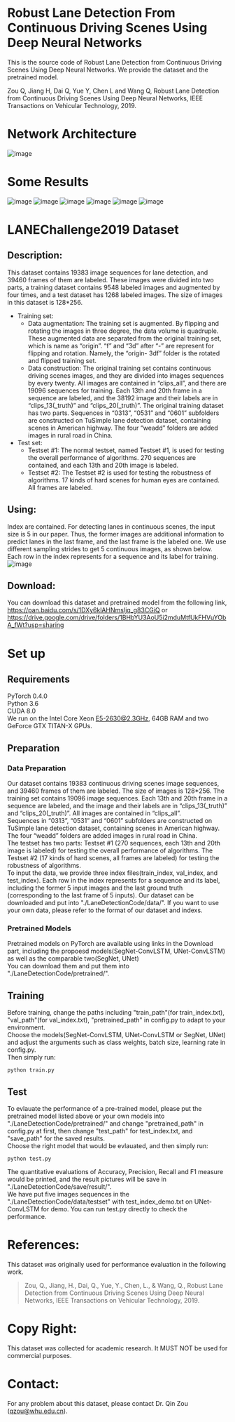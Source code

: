 # Robust Lane Detection From Continuous Driving Scenes Using Deep Neural Networks
This is the source code of Robust Lane Detection from Continuous Driving Scenes Using Deep Neural Networks. We provide the dataset and the pretrained model.

Zou Q, Jiang H, Dai Q, Yue Y, Chen L and Wang Q, Robust Lane Detection from Continuous Driving Scenes Using Deep Neural Networks, IEEE Transactions on Vehicular Technology, 2019.

# Network Architecture
![image](https://github.com/qinnzou/Robust-Lane-Detection/blob/master/LaneDetectionCode/save/result/network.png)
# Some Results
![image](https://github.com/qinnzou/Robust-Lane-Detection/blob/master/LaneDetectionCode/save/result/1_data.jpg)
![image](https://github.com/qinnzou/Robust-Lane-Detection/blob/master/LaneDetectionCode/save/result/2_data.jpg)
![image](https://github.com/qinnzou/Robust-Lane-Detection/blob/master/LaneDetectionCode/save/result/3_data.jpg)
![image](https://github.com/qinnzou/Robust-Lane-Detection/blob/master/LaneDetectionCode/save/result/1_pred.jpg)
![image](https://github.com/qinnzou/Robust-Lane-Detection/blob/master/LaneDetectionCode/save/result/2_pred.jpg)
![image](https://github.com/qinnzou/Robust-Lane-Detection/blob/master/LaneDetectionCode/save/result/3_pred.jpg)

# LANEChallenge2019 Dataset
## Description:
This dataset contains 19383 image sequences for lane detection, and 39460 frames of them are labeled. These images were divided into two parts, a training dataset contains 9548 labeled images and augmented by four times, and a test dataset has 1268 labeled images. The size of images in this dataset is 128*256.
+ Training set:
   - Data augmentation:
The training set is augmented. By flipping and rotating the images in three degree, the data volume is quadruple. These augmented data are separated from the original training set, which is name as “origin”. “f” and “3d” after “-” are represent for flipping and rotation. Namely, the “origin- 3df” folder is the rotated and flipped training set.
   - Data construction:
The original training set contains continuous driving scenes images, and they are divided into images sequences by every twenty. All images are contained in “clips_all”, and there are 19096 sequences for training. Each 13th and 20th frame in a sequence are labeled, and the 38192 image and their labels are in “clips_13(_truth)” and “clips_20(_truth)”.
The original training dataset has two parts. Sequences in “0313”, “0531” and “0601” subfolders are constructed on TuSimple lane detection dataset, containing scenes in American highway. The four “weadd” folders are added images in rural road in China.
+ Test set:
   - Testset #1:
The normal testset, named Testset #1, is used for testing the overall performance of algorithms. 270 sequences are contained, and each 13th and 20th image is labeled.
   - Testset #2:
The Testset #2 is used for testing the robustness of algorithms. 17 kinds of hard scenes for human eyes are contained. All frames are labeled.
## Using:
Index are contained. For detecting lanes in continuous scenes, the input size is 5 in our paper. Thus, the former images are additional information to predict lanes in the last frame, and the last frame is the labeled one.
We use different sampling strides to get 5 continuous images, as shown below. Each row in the index represents for a sequence and its label for training.![image](https://github.com/qinnzou/Robust-Lane-Detection/blob/master/LaneDetectionCode/save/result/sample.png)

## Download:
You can download this dataset and pretrained model from the following link,
https://pan.baidu.com/s/1DXy6klAHNmsIjq_g83CGiQ or https://drive.google.com/drive/folders/1BHbYU3AoU5i2mduMtfUkFHVuYObA_fWt?usp=sharing

# Set up
## Requirements
PyTorch 0.4.0  
Python 3.6  
CUDA 8.0  
We run on the Intel Core Xeon E5-2630@2.3GHz, 64GB RAM and two GeForce GTX TITAN-X GPUs.

## Preparation
### Data Preparation
Our dataset contains 19383 continuous driving scenes image sequences, and 39460 frames of them are labeled. The size of images is 128*256. 
The training set contains 19096 image sequences. Each 13th and 20th frame in a sequence are labeled, and the image and their labels are in “clips_13(_truth)” and “clips_20(_truth)”. All images are contained in “clips_all”.  
Sequences in “0313”, “0531” and “0601” subfolders are constructed on TuSimple lane detection dataset, containing scenes in American highway. The four “weadd” folders are added images in rural road in China.  
The testset has two parts: Testset #1 (270 sequences, each 13th and 20th image is labeled) for testing the overall performance of algorithms. The Testset #2 (17 kinds of hard scenes, all frames are labeled) for testing the robustness of algorithms.   
To input the data, we provide three index files(train_index, val_index, and test_index). Each row in the index represents for a sequence and its label, including the former 5 input images and the last ground truth (corresponding to the last frame of 5 inputs).
Our dataset can be downloaded and put into "./LaneDetectionCode/data/". If you want to use your own data, please refer to the format of our dataset and indexs.

### Pretrained Models
Pretrained models on PyTorch are available using links in the Download part, including the propoesd models(SegNet-ConvLSTM, UNet-ConvLSTM) as well as the comparable two(SegNet, UNet)  
You can download them and put them into "./LaneDetectionCode/pretrained/".

## Training
Before training, change the paths including "train_path"(for train_index.txt), "val_path"(for val_index.txt), "pretrained_path" in config.py to adapt to your environment.  
Choose the models(SegNet-ConvLSTM, UNet-ConvLSTM or SegNet, UNet) and adjust the arguments such as class weights, batch size, learning rate in config.py.  
Then simply run:  
```
python train.py
```

## Test
To evlauate the performance of a pre-trained model, please put the pretrained model listed above or your own models into "./LaneDetectionCode/pretrained/" and change "pretrained_path" in config.py at first, then change "test_path" for test_index.txt, and "save_path" for the saved results.   
Choose the right model that would be evlauated, and then simply run:  
```
python test.py
```
The quantitative evaluations of Accuracy, Precision, Recall and  F1 measure would be printed, and the result pictures will be save in "./LaneDetectionCode/save/result/".  
We have put five images sequences in the "./LaneDetectionCode/data/testset" with test_index_demo.txt on UNet-ConvLSTM for demo. You can run test.py directly to check the performance.


# References:
This dataset was originally used for performance evaluation in the following work.

> Zou, Q., Jiang, H., Dai, Q., Yue, Y., Chen, L., & Wang, Q., Robust Lane Detection from Continuous Driving Scenes Using Deep Neural Networks, IEEE Transactions on Vehicular Technology, 2019.
# Copy Right:
This dataset was collected for academic research. It MUST NOT be used for commercial purposes. 
# Contact: 
For any problem about this dataset, please contact Dr. Qin Zou (qzou@whu.edu.cn).

